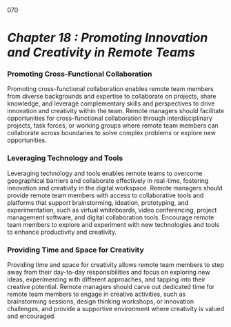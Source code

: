 070


# ***Chapter 18 : Promoting Innovation and Creativity in Remote Teams***


### **Promoting Cross-Functional Collaboration**

Promoting cross-functional collaboration enables remote team members from diverse backgrounds and expertise to collaborate on projects, share knowledge, and leverage complementary skills and perspectives to drive innovation and creativity within the team. Remote managers should facilitate opportunities for cross-functional collaboration through interdisciplinary projects, task forces, or working groups where remote team members can collaborate across boundaries to solve complex problems or explore new opportunities.

### **Leveraging Technology and Tools**

Leveraging technology and tools enables remote teams to overcome geographical barriers and collaborate effectively in real-time, fostering innovation and creativity in the digital workspace. Remote managers should provide remote team members with access to collaborative tools and platforms that support brainstorming, ideation, prototyping, and experimentation, such as virtual whiteboards, video conferencing, project management software, and digital collaboration tools. Encourage remote team members to explore and experiment with new technologies and tools to enhance productivity and creativity.

### **Providing Time and Space for Creativity**

Providing time and space for creativity allows remote team members to step away from their day-to-day responsibilities and focus on exploring new ideas, experimenting with different approaches, and tapping into their creative potential. Remote managers should carve out dedicated time for remote team members to engage in creative activities, such as brainstorming sessions, design thinking workshops, or innovation challenges, and provide a supportive environment where creativity is valued and encouraged.

